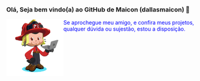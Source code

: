 ### Olá, Seja bem vindo(a) ao GitHub de Maicon (dallasmaicon) 👋

<img src="https://github.com/dallasmaicon/dallasmaicon/blob/master/image/octocat.png?raw=true" title="Octocat de DallasMaicon" alt="Octocat de DallasMaicon" width="30%" align="left" />

<p style="color: blue">Se aprochegue meu amigo, e confira meus projetos, qualquer dúvida ou sujestão, estou a disposição.</p>

<!--
**dallasmaicon/dallasmaicon** is a ✨ _special_ ✨ repository because its `README.md` (this file) appears on your GitHub profile.

Here are some ideas to get you started:

- 🔭 I’m currently working on ...
- 🌱 I’m currently learning ...
- 👯 I’m looking to collaborate on ...
- 🤔 I’m looking for help with ...
- 💬 Ask me about ...
- 📫 How to reach me: ...
- 😄 Pronouns: ...
- ⚡ Fun fact: ...
-->
